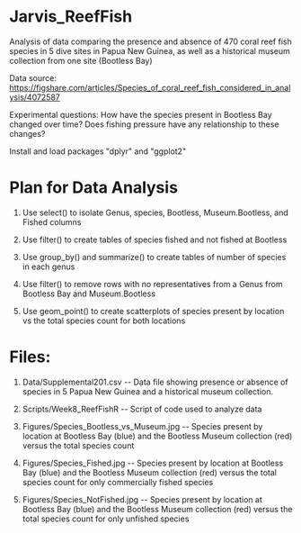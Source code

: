 # Jarvis_ReefFish

Analysis of data comparing the presence and absence of 470 coral reef fish species in 5 dive sites in Papua New Guinea, as well as a historical museum collection from one site (Bootless Bay)

Data source: https://figshare.com/articles/Species_of_coral_reef_fish_considered_in_analysis/4072587

Experimental questions: How have the species present in Bootless Bay changed over time? Does fishing pressure have any relationship to these changes?

Install and load packages "dplyr" and "ggplot2"

# Plan for Data Analysis

1. Use select() to isolate Genus, species, Bootless, Museum.Bootless, and Fished columns

2. Use filter() to create tables of species fished and not fished at Bootless

3. Use group_by() and summarize() to create tables of number of species in each genus 

4. Use filter() to remove rows with no representatives from a Genus from Bootless Bay and Museum.Bootless

5. Use geom_point() to create scatterplots of species present by location vs the total species count for both locations

# Files:

1. Data/Supplemental201.csv -- Data file showing presence or absence of species in 5 Papua New Guinea and a historical museum collection.

2. Scripts/Week8_ReefFishR -- Script of code used to analyze data

3. Figures/Species_Bootless_vs_Museum.jpg -- Species present by location at Bootless Bay (blue) and the Bootless Museum collection (red) versus the total species count

4. Figures/Species_Fished.jpg -- Species present by location at Bootless Bay (blue) and the Bootless Museum collection (red) versus the total species count for only commercially fished species

5. Figures/Species_NotFished.jpg -- Species present by location at Bootless Bay (blue) and the Bootless Museum collection (red) versus the total species count for only unfished species